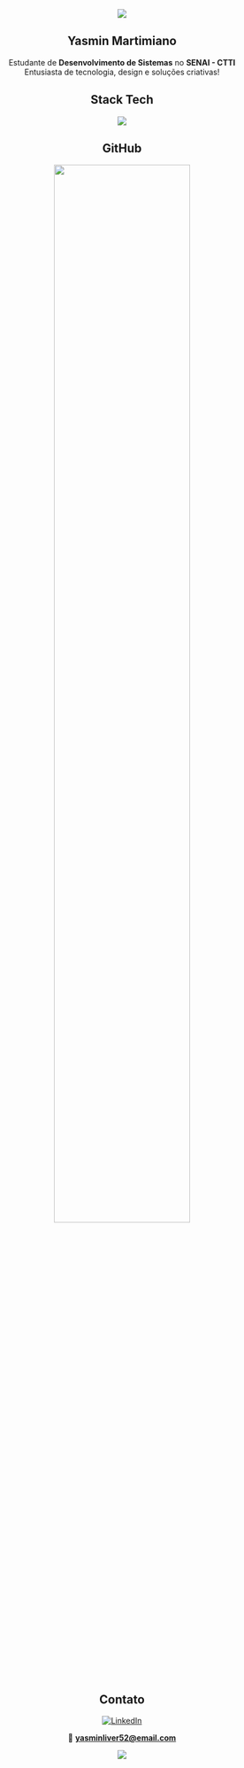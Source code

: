 <div align="center">

<img src="https://readme-typing-svg.herokuapp.com?font=Fira+Code&size=28&duration=3000&pause=1000&color=FF0000&center=true&vCenter=true&width=900&lines=System.out.println(%22Bem+vindo!%22);" />

##  Yasmin Martimiano

Estudante de **Desenvolvimento de Sistemas** no **SENAI - CTTI**  
Entusiasta de tecnologia, design e soluções criativas!

## Stack Tech

<div align="center">
  <img src="https://skillicons.dev/icons?i=java,spring,mysql,html,css,js,figma,javafx&theme=dark" />
</div>

## GitHub

<img src="https://streak-stats.demolab.com?user=yasminmartimiano&theme=tokyonight&background=000000&ring=FF0000&fire=FF0000&currStreakLabel=FF0000" width="70%" />

## Contato

[![LinkedIn](https://img.shields.io/badge/-LinkedIn-FF0000?style=flat-square&logo=linkedin&logoColor=000000)](https://www.linkedin.com/in/yasmin-martimiano-a82b6324b)

📧 **yasminliver52@email.com**

<img src="https://capsule-render.vercel.app/api?type=waving&color=FF0000&height=120&section=footer" />

</div>

